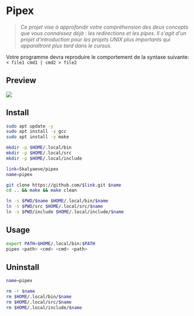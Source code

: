 # Pipex
> *Ce projet vise à approfondir votre compréhension des deux concepts que vous connaissez déjà : les redirections et les pipes. Il s'agit d'un projet d'introduction pour les projets UNIX plus importants qui apparaîtront plus tard dans le cursus.*

Votre programme devra reproduire le comportement de la syntaxe suivante: `< file1 cmd1 | cmd2 > file2`

## Preview
![](https://github.com/Skalyaeve/images/blob/main/screenshot/pipex.gif)

## Install
```bash
sudo apt update -y
sudo apt install -y gcc
sudo apt install -y make
```
```bash
mkdir -p $HOME/.local/bin
mkdir -p $HOME/.local/src
mkdir -p $HOME/.local/include
```
```bash
link=Skalyaeve/pipex
name=pipex

git clone https://github.com/$link.git $name
cd .. && make && make clean

ln -s $PWD/$name $HOME/.local/bin/$name
ln -s $PWD/src $HOME/.local/src/$name
ln -s $PWD/include $HOME/.local/include/$name
```

## Usage
```bash
export PATH=$HOME/.local/bin:$PATH
pipex <path> <cmd> <cmd> <path>
```

## Uninstall
```bash
name=pipex

rm -r $name
rm $HOME/.local/bin/$name
rm $HOME/.local/src/$name
rm $HOME/.local/include/$name
```
